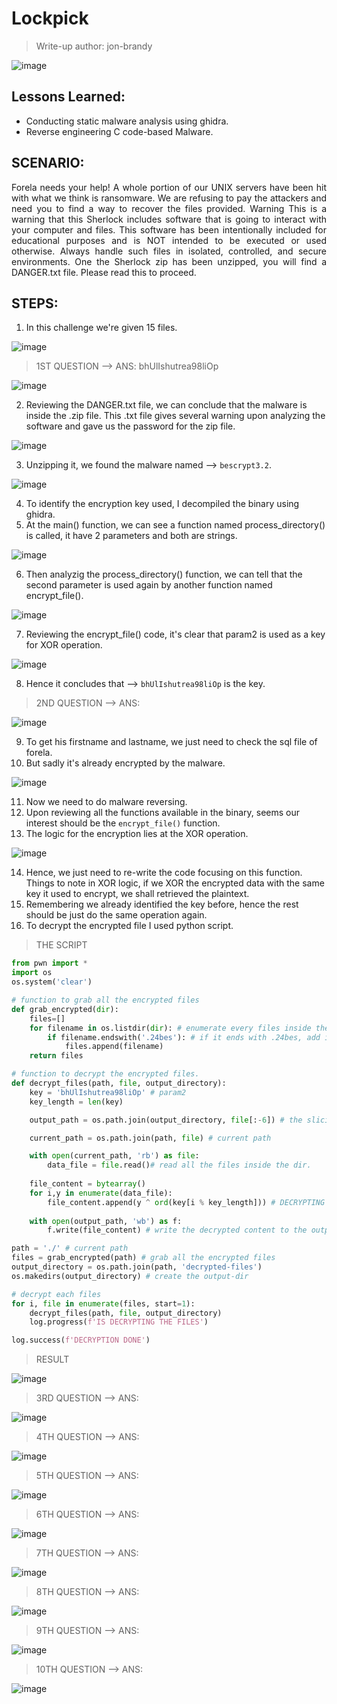 # Lockpick

> Write-up author: jon-brandy

![image](https://github.com/jon-brandy/hackthebox/assets/70703371/cf34454d-f333-4a0c-aa92-cb0d63b1cc1d)


## Lessons Learned:
- Conducting static malware analysis using ghidra.
- Reverse engineering C code-based Malware.

## SCENARIO:

<p align="justify">
  Forela needs your help! A whole portion of our UNIX servers have been hit with what we think is ransomware. We are refusing to pay the attackers and need you to find a way to recover the files provided. Warning This is a warning that this Sherlock includes software that is going to interact with your computer and files. This software has been intentionally included for educational purposes and is NOT intended to be executed or used otherwise. Always handle such files in isolated, controlled, and secure environments. One the Sherlock zip has been unzipped, you will find a DANGER.txt file. Please read this to proceed.
</p>

## STEPS:
1. In this challenge we're given 15 files.

![image](https://github.com/jon-brandy/hackthebox/assets/70703371/066c6ce2-ab48-4db5-93cf-68369107fc2e)


> 1ST QUESTION --> ANS: bhUlIshutrea98liOp

![image](https://github.com/jon-brandy/hackthebox/assets/70703371/0dadd44b-893c-4160-8feb-16f0f41bc8cc)


2. Reviewing the DANGER.txt file, we can conclude that the malware is inside the .zip file. This .txt file gives several warning upon analyzing the software and gave us the password for the zip file.

![image](https://github.com/jon-brandy/hackthebox/assets/70703371/555669bc-772e-4908-9b73-28adcfe8dd26)


3. Unzipping it, we found the malware named --> `bescrypt3.2`.

![image](https://github.com/jon-brandy/hackthebox/assets/70703371/0d0ec4d9-84c6-45eb-9043-a62f87602db1)


4. To identify the encryption key used, I decompiled the binary using ghidra.
5. At the main() function, we can see a function named process_directory() is called, it have 2 parameters and both are strings.

![image](https://github.com/jon-brandy/hackthebox/assets/70703371/cc293ba0-462d-4612-a9d1-74965e62666b)


6. Then analyzig the process_directory() function, we can tell that the second parameter is used again by another function named encrypt_file().

![image](https://github.com/jon-brandy/hackthebox/assets/70703371/392168fd-8d31-4173-942e-10762ef9f502)


7. Reviewing the encrypt_file() code, it's clear that param2 is used as a key for XOR operation.

![image](https://github.com/jon-brandy/hackthebox/assets/70703371/bdca4868-b1fc-4331-804a-b5acb5277bd2)


8. Hence it concludes that --> `bhUlIshutrea98liOp` is the key.

> 2ND QUESTION --> ANS:

![image](https://github.com/jon-brandy/hackthebox/assets/70703371/037de062-cb14-49b6-acec-f329f522ba59)


9. To get his firstname and lastname, we just need to check the sql file of forela.
10. But sadly it's already encrypted by the malware.

![image](https://github.com/jon-brandy/hackthebox/assets/70703371/f967784a-3ad0-4b2f-aeaa-fe581eae2e33)


11. Now we need to do malware reversing.
12. Upon reviewing all the functions available in the binary, seems our interest should be the `encrypt_file()` function.
13. The logic for the encryption lies at the XOR operation.

![image](https://github.com/jon-brandy/hackthebox/assets/70703371/4fea2b1e-9bcd-4a6a-bcd8-a10e685ae734)


14. Hence, we just need to re-write the code focusing on this function. Things to note in XOR logic, if we XOR the encrypted data with the same key it used to encrypt, we shall retrieved the plaintext.
15. Remembering we already identified the key before, hence the rest should be just do the same operation again.
16. To decrypt the encrypted file I used python script.

> THE SCRIPT

```py
from pwn import *
import os
os.system('clear')

# function to grab all the encrypted files
def grab_encrypted(dir):
    files=[]
    for filename in os.listdir(dir): # enumerate every files inside the specified path
        if filename.endswith('.24bes'): # if it ends with .24bes, add it to our list.
            files.append(filename)
    return files

# function to decrypt the encrypted files.
def decrypt_files(path, file, output_directory):
    key = 'bhUlIshutrea98liOp' # param2
    key_length = len(key)

    output_path = os.path.join(output_directory, file[:-6]) # the slicing is to remove the .24bes name for the decrypted files.

    current_path = os.path.join(path, file) # current path

    with open(current_path, 'rb') as file:
        data_file = file.read()# read all the files inside the dir.
    
    file_content = bytearray()
    for i,y in enumerate(data_file):
        file_content.append(y ^ ord(key[i % key_length])) # DECRYPTING
    
    with open(output_path, 'wb') as f:
        f.write(file_content) # write the decrypted content to the output path

path = './' # current path
files = grab_encrypted(path) # grab all the encrypted files
output_directory = os.path.join(path, 'decrypted-files')
os.makedirs(output_directory) # create the output-dir

# decrypt each files
for i, file in enumerate(files, start=1):
    decrypt_files(path, file, output_directory)
    log.progress(f'IS DECRYPTING THE FILES')

log.success(f'DECRYPTION DONE')
```

> RESULT

![image](https://github.com/jon-brandy/hackthebox/assets/70703371/3a57b156-b220-49a2-a396-45ed0e6dcc28)


> 3RD QUESTION --> ANS:

![image](https://github.com/jon-brandy/hackthebox/assets/70703371/f4027aec-1470-49fa-ac6d-375cc0b042b9)


> 4TH QUESTION --> ANS:

![image](https://github.com/jon-brandy/hackthebox/assets/70703371/e7d29a43-4921-4291-98e2-f07e98477f1a)


> 5TH QUESTION --> ANS:

![image](https://github.com/jon-brandy/hackthebox/assets/70703371/ed700e63-c803-4c8e-a81b-79c4267a25bf)


> 6TH QUESTION --> ANS:

![image](https://github.com/jon-brandy/hackthebox/assets/70703371/af68e25c-17ba-4a73-abaf-31200839d5f0)


> 7TH QUESTION --> ANS:

![image](https://github.com/jon-brandy/hackthebox/assets/70703371/ae8ecd3d-52bd-49f0-aa51-e0e7a7d5d112)


> 8TH QUESTION --> ANS:

![image](https://github.com/jon-brandy/hackthebox/assets/70703371/6b4491f3-dd96-4e7c-9332-5e2cf76fc37b)


> 9TH QUESTION --> ANS:

![image](https://github.com/jon-brandy/hackthebox/assets/70703371/a7f1edf3-f4bc-4d08-8b61-2359d122dd19)


> 10TH QUESTION --> ANS:

![image](https://github.com/jon-brandy/hackthebox/assets/70703371/c715808a-aa2b-4a9f-aac4-68253139e943)


